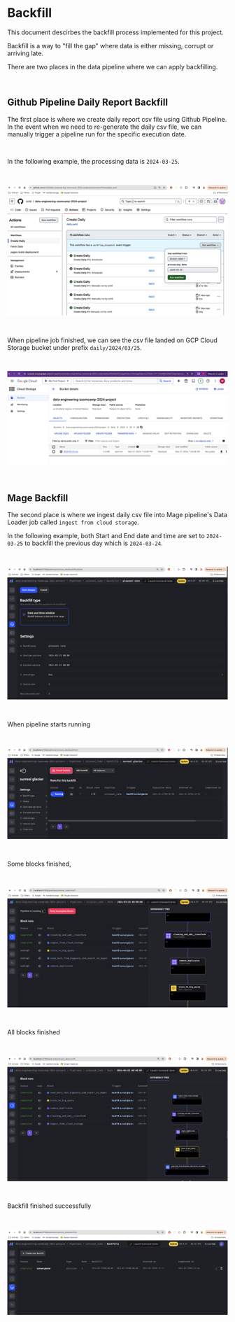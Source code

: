 # Backfill

This document descirbes the backfill process implemented for this project.

Backfill is a way to "fill the gap" where data is either missing, corrupt or arriving late.

There are two places in the data pipeline where we can apply backfilling.

<br>

## Github Pipeline Daily Report Backfill


The first place is where we create daily report csv file using Github Pipeline. In the event when we need to re-generate the daily csv file, we can manually trigger a pipeline run for the specific execution date.

<br>

In the following example, the processing data is `2024-03-25`.

<br>

![github backfill](./github_backfill.png)

<br>

When pipeline job finished, we can see the csv file landed on GCP Cloud Storage bucket under prefix `daily/2024/03/25`.

<br>

![github backfill 2](./github_backfill2.png)

<br>

## Mage Backfill

The second place is where we ingest daily csv file into Mage pipeline's Data Loader job called `ingest from cloud storage`.

In the following example, both Start and End date and time are set to `2024-03-25` to backfill the previous day which is `2024-03-24`.

<br>


![mage backfill 1](./mage_backfill1.png)

<br>

When pipeline starts running

<br>

![mage backfill 2](./mage_backfill2.png)

<br>

Some blocks finished,

<br>

![mage backfill 3](./mage_backfill3.png)

<br>

All blocks finished

<br>

![mage backfill 4](./mage_backfill4.png)


<br>

Backfill finished successfully

<br>

![mage backfill 5](./mage_backfill5.png)


<br>
